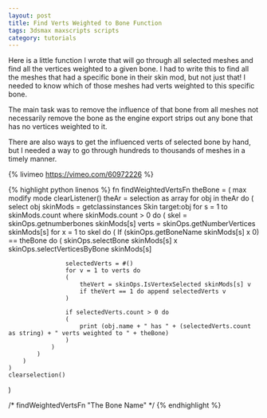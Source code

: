 ```yaml
---
layout: post
title: Find Verts Weighted to Bone Function
tags: 3dsmax maxscripts scripts
category: tutorials
---
```


Here is a little function I wrote that will go through all selected meshes and find all the vertices weighted to a given bone. I had to write this to find all the meshes that had a specific bone in their skin mod, but not just that! I needed to know which of those meshes had verts weighted to this specific bone.

The main task was to remove the influence of that bone from all meshes not necessarily remove the bone as the engine export strips out any bone that has no vertices weighted to it.

There are also ways to get the influenced verts of selected bone by hand, but I needed a way to go through hundreds to thousands of meshes in a timely manner.

{% livimeo https://vimeo.com/60972226 %}

{% highlight python linenos %}
fn findWeightedVertsFn theBone =
(
    max modify mode
    clearListener()
    theAr = selection as array
    for obj in theAr do
    (
        select obj
        skinMods = getclassinstances Skin target:obj
        for s = 1 to skinMods.count where skinMods.count > 0 do
        (
            skel = skinOps.getnumberbones skinMods[s]
            verts = skinOps.getNumberVertices skinMods[s]
            for x = 1 to skel do
            (
                If (skinOps.getBoneName skinMods[s] x 0) == theBone do
                (
                    skinOps.selectBone skinMods[s] x
                    skinOps.selectVerticesByBone skinMods[s]

                    selectedVerts = #()
                    for v = 1 to verts do
                    (
                        theVert = skinOps.IsVertexSelected skinMods[s] v
                        if theVert == 1 do append selectedVerts v
                    )

                    if selectedVerts.count > 0 do
                    (
                        print (obj.name + " has " + (selectedVerts.count as string) + " verts weighted to " + theBone)
                    )
                )
            )
        )
    )
    clearselection()
)

/*
findWeightedVertsFn "The Bone Name"
*/
{% endhighlight %}
